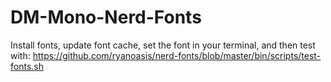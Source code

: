 # DM-Mono-Nerd-Fonts

Install fonts, update font cache, set the font in your terminal, and then test with: https://github.com/ryanoasis/nerd-fonts/blob/master/bin/scripts/test-fonts.sh
